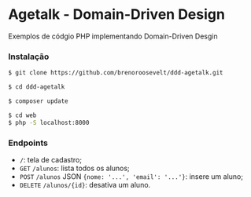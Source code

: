# Agetalk - Domain-Driven Design
Exemplos de códgio PHP implementando Domain-Driven Desgin

### Instalação
``` bash
$ git clone https://github.com/brenoroosevelt/ddd-agetalk.git
```
``` bash
$ cd ddd-agetalk
```
``` bash
$ composer update
```
``` bash
$ cd web
$ php -S localhost:8000
```

### Endpoints
* `/`: tela de cadastro; 
* `GET` `/alunos`: lista todos os alunos;  
* `POST` `/alunos` JSON `{nome: '...', 'email': '...'}`: insere um aluno;
* `DELETE` `/alunos/{id}`: desativa um aluno.  
